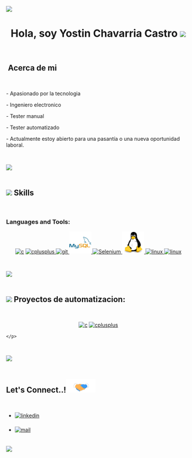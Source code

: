 <header> <link rel="stylesheet" type='text/css' href="https://cdn.jsdelivr.net/gh/devicons/devicon@latest/devicon.min.css" />

</header>

<body>
	<img src="https://user-images.githubusercontent.com/73097560/115834477-dbab4500-a447-11eb-908a-139a6edaec5c.gif">
	<h1 align="center">Hola, soy Yostin Chavarria Castro </b><img src="https://media.giphy.com/media/hvRJCLFzcasrR4ia7z/giphy.gif" width="35"></h1>
	<br>


<!------------ Acerca de mi: ------------>
## <picture><img  width = 50px></picture> **Acerca de mi**
<br>
<div>
	<p>- Apasionado por la tecnologia </p>
	<p>- Ingeniero electronico</p>
	<p>- Tester manual</p>
	<p>- Tester automatizado</p>
	<p>- Actualmente estoy abierto para una pasantía o una nueva oportunidad laboral.</p>
</div>
<br>

<img src="https://user-images.githubusercontent.com/73097560/115834477-dbab4500-a447-11eb-908a-139a6edaec5c.gif"><br><br>

## <img src="https://media2.giphy.com/media/QssGEmpkyEOhBCb7e1/giphy.gif?cid=ecf05e47a0n3gi1bfqntqmob8g9aid1oyj2wr3ds3mg700bl&rid=giphy.gif" width ="25"><b> Skills</b>
<br>

<p align="center">
	<h3 align="left">Languages and Tools:</h3>
	<p align="center">
		<!-- JIRA -->
		<a href="https://www.cprogramming.com/" target="_blank" rel="noreferrer"> <i class="devicon-jira-plain-wordmark colored"></i><img src="https://cdn.jsdelivr.net/gh/devicons/devicon@latest/icons/jira/jira-original-wordmark.svg" alt="c" width="60" height="60"/></a> 
		<!-- Python -->
		<a href="https://www.python.org" target="_blank" rel="noreferrer"> <img src="https://cdn.jsdelivr.net/gh/devicons/devicon@latest/icons/python/python-original-wordmark.svg" alt="cplusplus" width="60" height="60"/> </a> 
		<!-- GIT -->
		<a href="https://git-scm.com/" target="_blank" rel="noreferrer"> <img src="https://www.vectorlogo.zone/logos/git-scm/git-scm-icon.svg" alt="git" width="60" height="60"/> </a> 
		<!--My SQL -->
		<a href="https://www.mysql.com/" target="" rel="noreferrer"> <img src="https://raw.githubusercontent.com/devicons/devicon/master/icons/mysql/mysql-original-wordmark.svg" alt="mysql" width="60" height="60"/> </a> 
		<!-- Selenium -->
		<a href="https://www.linux.org/" target="_blank" rel="noreferrer"> <img src="https://cdn.jsdelivr.net/gh/devicons/devicon@latest/icons/selenium/selenium-original.svg" alt="Selenium" width="60" height="60"/> </a> 
		<!-- Linux -->
		<a href="https://www.linux.org/" target="_blank" rel="noreferrer"> <img src="https://raw.githubusercontent.com/devicons/devicon/master/icons/linux/linux-original.svg" alt="linux" width="60" height="60"/> </a> 
		<!-- Android studio -->
		<a href="https://www.linux.org/" target="_blank" rel="noreferrer"> <img src="https://cdn.jsdelivr.net/gh/devicons/devicon@latest/icons/androidstudio/androidstudio-original.svg" alt="linux" width="60" height="60"/> </a> 
		<!-- Android studio -->
		<a href="https://www.linux.org/" target="_blank" rel="noreferrer"> <img src="https://cdn.jsdelivr.net/gh/devicons/devicon@latest/icons/postman/postman-plain-wordmark.svg" alt="linux" width="80" height="120"/> </a> 
	</p> 
  </p> 




<br>

<img src="https://user-images.githubusercontent.com/73097560/115834477-dbab4500-a447-11eb-908a-139a6edaec5c.gif"><br><br>


## <img src="https://media2.giphy.com/media/QssGEmpkyEOhBCb7e1/giphy.gif?cid=ecf05e47a0n3gi1bfqntqmob8g9aid1oyj2wr3ds3mg700bl&rid=giphy.gif" width ="25"><b> Proyectos de automatizacion: </b>
<br>

<p align="center">
	<p align="center">
		<!-- API -->
		<a href="https://www.cprogramming.com/" target="_blank" rel="noreferrer"> <i class="devicon-jira-plain-wordmark colored"></i><img src="https://cdn.jsdelivr.net/gh/devicons/devicon@latest/icons/jira/jira-original-wordmark.svg" alt="c" width="60" height="60"/></a> 
		<!-- WEB -->
		<a href="https://www.python.org" target="_blank" rel="noreferrer"> <img src="https://cdn.jsdelivr.net/gh/devicons/devicon@latest/icons/python/python-original-wordmark.svg" alt="cplusplus" width="60" height="60"/> </a> 
		
	</p> 
  </p> 




<br>

<img src="https://user-images.githubusercontent.com/73097560/115834477-dbab4500-a447-11eb-908a-139a6edaec5c.gif"><br><br>


<!--------------------------------- Linux ------------------------------------------->

## <b> Let's Connect..!</b><img src="https://github.com/0xAbdulKhalid/0xAbdulKhalid/raw/main/assets/mdImages/handshake.gif" width ="80">
<br>
<div align='left'>
	<ul>
		<li>
			<a href="https://www.linkedin.com/in/yostin-chavarria/" target="_blank">
			<img src="https://cdn.jsdelivr.net/gh/devicons/devicon@latest/icons/linkedin/linkedin-original-wordmark.svg" width="100" height="100" alt=linkedin style="margin-bottom: 5px;"/>
			</a>
		</li>
		<br>
		<li>
			<a href="mailto:yostinch@gmail.com" target="_blank">
			<img src="https://upload.wikimedia.org/wikipedia/commons/4/4e/Gmail_Icon.png" width="100" height="100" alt="mail" style="margin-bottom: 5px;" />
			</a>
		</li>	
	</ul>
</div>
<br>
<img src="https://user-images.githubusercontent.com/73097560/115834477-dbab4500-a447-11eb-908a-139a6edaec5c.gif">
</body>
